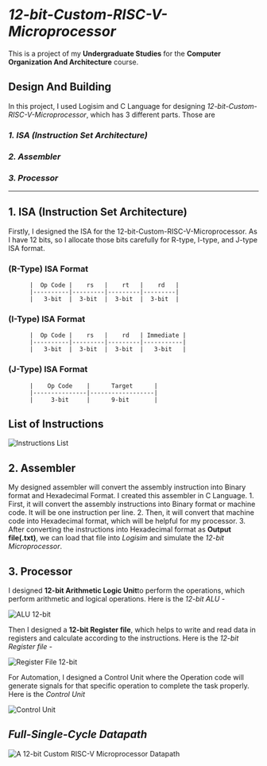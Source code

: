 # ***12-bit-Custom-RISC-V-Microprocessor***

This is a project of my **Undergraduate Studies** for the **Computer Organization And Architecture** course. 

## **Design And Building** 
In this project, I used Logisim and C Language for designing *12-bit-Custom-RISC-V-Microprocessor*, which has 3 different parts. Those are
### *1. ISA (Instruction Set Architecture)*
### *2. Assembler*
### *3. Processor*
-------------------------------------------------------------------------------------------------------------------------------------------------------

## 1. ISA (Instruction Set Architecture)
  Firstly, I designed the ISA for the 12-bit-Custom-RISC-V-Microprocessor. As I have 12 bits, so I allocate those bits carefully for R-type, I-type, and J-type ISA format.
  ### (R-Type) ISA Format
  
          |  Op Code |    rs   |    rt   |    rd   |
          |----------|---------|---------|---------|
          |   3-bit  |  3-bit  |  3-bit  |  3-bit  |
   
   ### (I-Type) ISA Format
   
          |  Op Code |    rs   |    rd   | Immediate |
          |----------|---------|---------|-----------|
          |   3-bit  |  3-bit  |  3-bit  |   3-bit   |
   
   ### (J-Type) ISA Format
   
          |    Op Code    |      Target      |
          |---------------|------------------|
          |     3-bit     |      9-bit       |
          
          
## List of Instructions
  
  ![Instructions List](https://user-images.githubusercontent.com/72562681/187966777-076c9413-796f-4cfe-bc9f-210dd0ccd79d.jpg)
      
 
## 2. Assembler
  My designed assembler will convert the assembly instruction into Binary format and Hexadecimal Format. I created this assembler in C Language. 
    1. First, it will convert the assembly instructions into Binary format or machine code. It will be one instruction per line. 
    2. Then, it will convert that machine code into Hexadecimal format, which will be helpful for my processor. 
    3. After converting the instructions into Hexadecimal format as **Output file(.txt)**, we can load that file into *Logisim* and simulate the *12-bit Microprocessor*.  
  
  
## 3. Processor
  I designed **12-bit Arithmetic Logic Unit**to perform the operations, which perform arithmetic and logical operations. Here is the *12-bit ALU -* 
     
   ![ALU 12-bit](https://user-images.githubusercontent.com/72562681/188276083-a113c0f8-c104-4b28-a75b-4fea5bdea27b.jpg)
  
  
  Then I designed a **12-bit Register file**, which helps to write and read data in registers and calculate according to the instructions. Here is the *12-bit Register file -* 
         
   ![Register File 12-bit](https://user-images.githubusercontent.com/72562681/188276215-5b2a54fe-23dc-4425-986f-dc3c47c78436.jpg)


  For Automation, I designed a Control Unit where the Operation code will generate signals for that specific operation to complete the task properly. Here is the *Control Unit*  
          
   ![Control Unit](https://user-images.githubusercontent.com/72562681/188276354-03922313-d905-4afc-b50b-81b0c0edc268.jpg)


## ***Full-Single-Cycle Datapath***
    
   ![A 12-bit Custom RISC-V Microprocessor Datapath](https://user-images.githubusercontent.com/72562681/188276683-269c2c43-66b3-4ce8-9fd2-a0fde51a1181.jpg)

  

